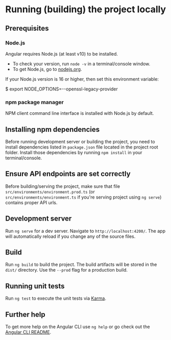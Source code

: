 # Running (building) the project locally

## Prerequisites

### Node.js

Angular requires Node.js (at least v10) to be installed.

- To check your version, run `node -v` in a terminal/console window.
- To get Node.js, go to [nodejs.org](https://nodejs.org/en/download/).

If your Node.js version is 16 or higher, then set this environment variable:

$ export NODE_OPTIONS=--openssl-legacy-provider

### npm package manager

NPM client command line interface is installed with Node.js by default.

## Installing npm dependencies

Before running development server or building the project, you need to install dependencies listed in `package.json` file located in the project root folder. Install those dependencies by running `npm install` in your terminal/console.

## Ensure API endpoints are set correctly

Before building/serving the project, make sure that file `src/environments/environment.prod.ts` (or `src/environments/environment.ts` if you're serving project using `ng serve`) contains proper API urls.

## Development server

Run `ng serve` for a dev server. Navigate to `http://localhost:4200/`. The app will automatically reload if you change any of the source files.

## Build

Run `ng build` to build the project. The build artifacts will be stored in the `dist/` directory. Use the `--prod` flag for a production build.

## Running unit tests

Run `ng test` to execute the unit tests via [Karma](https://karma-runner.github.io).

## Further help

To get more help on the Angular CLI use `ng help` or go check out the [Angular CLI README](https://github.com/angular/angular-cli/blob/master/README.md).

